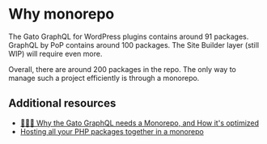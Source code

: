 # Why monorepo

The Gato GraphQL for WordPress plugins contains around 91 packages. GraphQL by PoP contains around 100 packages. The Site Builder layer (still WIP) will require even more.

Overall, there are around 200 packages in the repo. The only way to manage such a project efficiently is through a monorepo.

## Additional resources

- [💁🏻‍♀️ Why the Gato GraphQL needs a Monorepo, and How it's optimized](https://gato-graphql.com/blog/extending-the-monorepo-builder/)
- [Hosting all your PHP packages together in a monorepo](https://blog.logrocket.com/hosting-all-your-php-packages-together-in-a-monorepo/)
